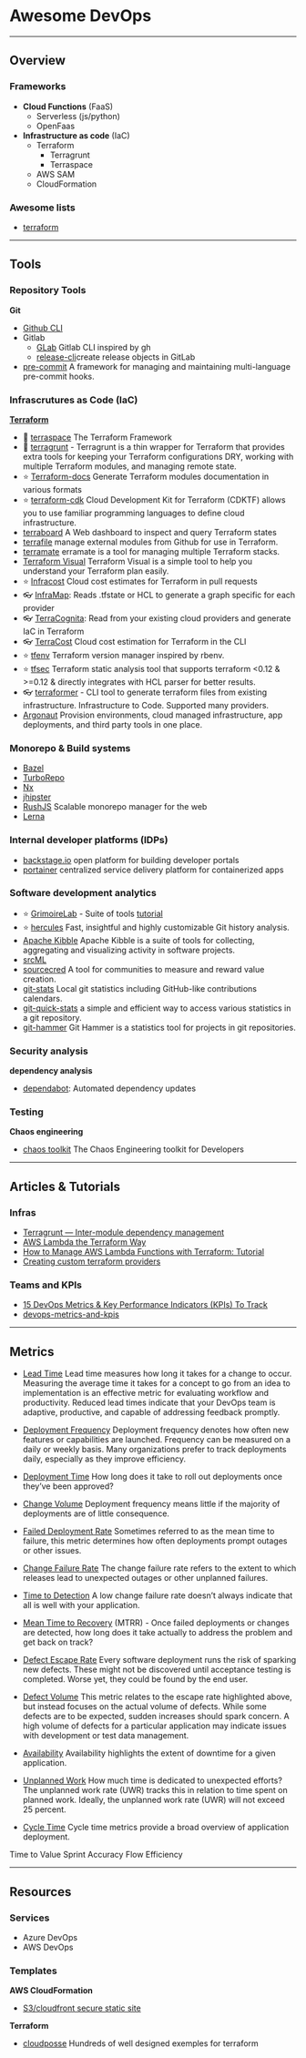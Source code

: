 # Awesome DevOps


------------------------------------------------------------------------------------------
## Overview

### Frameworks

* __Cloud Functions__ (FaaS)
  * Serverless (js/python)
  * OpenFaas
* __Infrastructure as code__ (IaC)
  * Terraform
    * Terragrunt
    * Terraspace
  * AWS SAM
  * CloudFormation

### Awesome lists
* [terraform](https://project-awesome.org/shuaibiyy/awesome-terraform)

------------------------------------------------------------------------------------------
## Tools

### Repository Tools

__Git__
* [Github CLI](https://cli.github.com/)
* Gitlab
  * [GLab](https://github.com/profclems/glab) Gitlab CLI inspired by gh
  * [release-cli](https://gitlab.com/gitlab-org/release-cli)create release objects in GitLab
* [pre-commit](https://pre-commit.com/) A framework for managing and maintaining multi-language pre-commit hooks.


### Infrascrutures as Code (IaC)

__[Terraform]()__
* 🌟 [terraspace](https://terraspace.cloud/) The Terraform Framework
* 🌟 [terragrunt]() - Terragrunt is a thin wrapper for Terraform that provides extra tools for keeping your Terraform configurations DRY, working with multiple Terraform modules, and managing remote state.
* ⭐ [Terraform-docs](https://terraform-docs.io/) Generate Terraform modules documentation in various formats
* ⭐ [terraform-cdk](https://github.com/hashicorp/terraform-cdk) Cloud Development Kit for Terraform (CDKTF) allows you to use familiar programming languages to define cloud infrastructure. 
* [terraboard](https://terraboard.io/) A Web dashboard to inspect and query Terraform states
* [terrafile](https://github.com/coretech/terrafile) manage external modules from Github for use in Terraform.
* [terramate](https://github.com/mineiros-io/terramate) erramate is a tool for managing multiple Terraform stacks.
* [Terraform Visual](https://github.com/hieven/terraform-visual) Terraform Visual is a simple tool to help you understand your Terraform plan easily.
* ⭐ [Infracost](https://www.infracost.io/) Cloud cost estimates for Terraform in pull requests
* 👓 [InfraMap](https://github.com/cycloidio/inframap): Reads .tfstate or HCL to generate a graph specific for each provider
* 👓 [TerraCognita](https://github.com/cycloidio/terracognita): Read from your existing cloud providers and generate IaC in Terraform
* 👓 [TerraCost](https://github.com/cycloidio/terracost) Cloud cost estimation for Terraform in the CLI
* ⭐ [tfenv](https://github.com/tfutils/tfenv) Terraform version manager inspired by rbenv.
* ⭐ [tfsec](https://github.com/aquasecurity/tfsec) Terraform static analysis tool that supports terraform <0.12 & >=0.12 & directly integrates with HCL parser for better results.
* 👓 [terraformer](https://github.com/GoogleCloudPlatform/terraformer) - CLI tool to generate terraform files from existing infrastructure. Infrastructure to Code. Supported many providers.
* [Argonaut](https://www.argonaut.dev/) Provision environments, cloud managed infrastructure, app deployments, and third party tools in one place.

### Monorepo & Build systems

* [Bazel]()
* [TurboRepo](https://turborepo.org/)
* [Nx](https://nx.dev/)
* [jhipster](https://www.jhipster.tech/installation/)
* [RushJS](https://rushjs.io/) Scalable monorepo manager for the web
* [Lerna](/)
  
### Internal developer platforms (IDPs)
* [backstage.io]() open platform for building developer portals
* [portainer]() centralized service delivery platform for containerized apps

### Software development analytics
* :star: [GrimoireLab](https://chaoss.github.io/grimoirelab/) - Suite of tools [tutorial](https://chaoss.github.io/grimoirelab-tutorial/)
* :star: [hercules]( https://github.com/src-d/hercules]) Fast, insightful and highly customizable Git history analysis.
* [Apache Kibble](https://kibble.apache.org/) Apache Kibble is a suite of tools for collecting, aggregating and visualizing activity in software projects.
* [srcML](https://www.srcml.org/)
* [sourcecred](https://sourcecred.io/) A tool for communities to measure and reward value creation.
* [git-stats](https://github.com/IonicaBizau/git-stats) Local git statistics including GitHub-like contributions calendars.
* [git-quick-stats](https://github.com/arzzen/git-quick-stats) a simple and efficient way to access various statistics in a git repository.
* [git-hammer](https://github.com/asharov/git-hammer) Git Hammer is a statistics tool for projects in git repositories.

### Security analysis

__dependency analysis__
* [dependabot](https://dependabot.com/): Automated dependency updates


### Testing

__Chaos engineering__
* [chaos toolkit](https://chaostoolkit.org/) The Chaos Engineering toolkit for Developers


------------------------------------------------------------------------------------------
## Articles & Tutorials

### Infras
* [Terragrunt — Inter-module dependency management](https://itnext.io/terragrunt-inter-module-dependency-management-36528693acdf)
* [AWS Lambda the Terraform Way](https://github.com/nsriram/lambda-the-terraform-way)
* [How to Manage AWS Lambda Functions with Terraform: Tutorial](https://spacelift.io/blog/terraform-aws-lambda)
* [Creating custom terraform providers](https://medium.com/@jozmo/creating-custom-terraform-providers-341311823fa2)

### Teams and KPIs
* [15 DevOps Metrics & Key Performance Indicators (KPIs) To Track](https://phoenixnap.com/blog/devops-metrics-kpis)
* [devops-metrics-and-kpis](https://www.appdynamics.com/topics/devops-metrics-and-kpis#~8-devops-resources)


------------------------------------------------------------------------------------------
## Metrics

* [Lead Time]() Lead time measures how long it takes for a change to occur. <br/> Measuring the average time it takes for a concept to go from an idea to implementation is an effective metric for evaluating workflow and productivity. Reduced lead times indicate that your DevOps team is adaptive, productive, and capable of addressing feedback promptly.
* [Deployment Frequency]() Deployment frequency denotes how often new features or capabilities are launched. Frequency can be measured on a daily or weekly basis. Many organizations prefer to track deployments daily, especially as they improve efficiency.
* [Deployment Time]() How long does it take to roll out deployments once they’ve been approved?
* [Change Volume]() Deployment frequency means little if the majority of deployments are of little consequence.
* [Failed Deployment Rate]() Sometimes referred to as the mean time to failure, this metric determines how often deployments prompt outages or other issues.
* [Change Failure Rate]() The change failure rate refers to the extent to which releases lead to unexpected outages or other unplanned failures.
* [Time to Detection]() A low change failure rate doesn’t always indicate that all is well with your application.
* [Mean Time to Recovery]() (MTRR) - Once failed deployments or changes are detected, how long does it take actually to address the problem and get back on track?

* [Defect Escape Rate]() Every software deployment runs the risk of sparking new defects. These might not be discovered until acceptance testing is completed. Worse yet, they could be found by the end user.
* [Defect Volume]() This metric relates to the escape rate highlighted above, but instead focuses on the actual volume of defects. While some defects are to be expected, sudden increases should spark concern. A high volume of defects for a particular application may indicate issues with development or test data management.
* [Availability]() Availability highlights the extent of downtime for a given application.
* [Unplanned Work]() How much time is dedicated to unexpected efforts? The unplanned work rate (UWR) tracks this in relation to time spent on planned work. Ideally, the unplanned work rate (UWR) will not exceed 25 percent.
* [Cycle Time]() Cycle time metrics provide a broad overview of application deployment.

Time to Value
Sprint Accuracy
Flow Efficiency

------------------------------------------------------------------------------------------

## Resources

### Services

* Azure DevOps
* AWS DevOps

### Templates

__AWS CloudFormation__  
* [S3/cloudfront secure static site](https://github.com/aws-samples/amazon-cloudfront-secure-static-site)
 
__Terraform__  
* [cloudposse](https://github.com/cloudposse) Hundreds of well designed exemples for terraform




